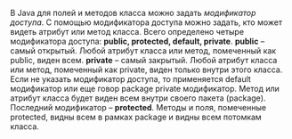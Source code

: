 В Java для полей и методов класса можно задать *модификатор доступа*. С помощью модификатора доступа можно задать, кто может видеть атрибут или метод класса. Всего определено четыре модификатора доступа: **public, protected, default, private**.
**public** – самый открытый. Любой атрибут класса или метод, помеченный как public, виден всем.
**private** – самый закрытый. Любой атрибут класса или метод, помеченный как private, виден только внутри этого класса.
Если не указать модификатор доступа, то применяется default модификатор или еще говор package private модификатор. Метод или атрибут класса будет виден всем внутри своего пакета (package).
Последний модификатор – **protected**. Методы и поля, помеченные protected,  видны всем в рамках package и видны всем потомкам класса.   